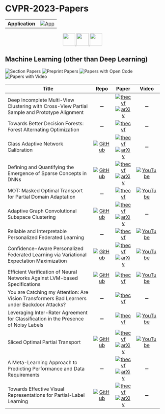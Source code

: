# CVPR-2023-Papers

<table>
    <tr>
        <td><strong>Application</strong></td>
        <td>
            <a href="https://huggingface.co/spaces/DmitryRyumin/NewEraAI-Papers" style="float:left;">
                <img src="https://img.shields.io/badge/🤗-NewEraAI--Papers-FFD21F.svg" alt="App" />
            </a>
        </td>
    </tr>
</table>

<div align="center">
  <a href="https://github.com/DmitryRyumin/CVPR-2023-Papers/blob/main/sections/document-analysis-and-understanding.md">
    <img src="https://cdn.jsdelivr.net/gh/DmitryRyumin/NewEraAI-Papers@main/images/left.svg" width="40" alt="" />
  </a>
  <a href="https://github.com/DmitryRyumin/CVPR-2023-Papers/">
    <img src="https://cdn.jsdelivr.net/gh/DmitryRyumin/NewEraAI-Papers@main/images/home.svg" width="40" alt="" />
  </a>
  <a href="https://github.com/DmitryRyumin/CVPR-2023-Papers/blob/main/sections/physics-based-vision-and-shape-from-x.md">
    <img src="https://cdn.jsdelivr.net/gh/DmitryRyumin/NewEraAI-Papers@main/images/right.svg" width="40" alt="" />
  </a>
</div>

## Machine Learning (other than Deep Learning)

![Section Papers](https://img.shields.io/badge/Section%20Papers-14-42BA16) ![Preprint Papers](https://img.shields.io/badge/Preprint%20Papers-8-b31b1b) ![Papers with Open Code](https://img.shields.io/badge/Papers%20with%20Open%20Code-7-1D7FBF) ![Papers with Video](https://img.shields.io/badge/Papers%20with%20Video-7-FF0000)

| **Title** | **Repo** | **Paper** | **Video** |
|-----------|:--------:|:---------:|:---------:|
| Deep Incomplete Multi-View Clustering with Cross-View Partial Sample and Prototype Alignment | :heavy_minus_sign: | [![thecvf](https://img.shields.io/badge/pdf-thecvf-7395C5.svg)](https://openaccess.thecvf.com/content/CVPR2023/papers/Jin_Deep_Incomplete_Multi-View_Clustering_With_Cross-View_Partial_Sample_and_Prototype_CVPR_2023_paper.pdf) <br /> [![arXiv](https://img.shields.io/badge/arXiv-2303.15689-b31b1b.svg)](http://arxiv.org/abs/2303.15689) | :heavy_minus_sign: |
| Towards Better Decision Forests: Forest Alternating Optimization | :heavy_minus_sign: | [![thecvf](https://img.shields.io/badge/pdf-thecvf-7395C5.svg)](https://openaccess.thecvf.com/content/CVPR2023/papers/Carreira-Perpinan_Towards_Better_Decision_Forests_Forest_Alternating_Optimization_CVPR_2023_paper.pdf) | :heavy_minus_sign: |
| Class Adaptive Network Calibration | [![GitHub](https://img.shields.io/github/stars/by-liu/CALS?style=flat)](https://github.com/by-liu/CALS) | [![thecvf](https://img.shields.io/badge/pdf-thecvf-7395C5.svg)](https://openaccess.thecvf.com/content/CVPR2023/papers/Liu_Class_Adaptive_Network_Calibration_CVPR_2023_paper.pdf) <br /> [![arXiv](https://img.shields.io/badge/arXiv-2211.15088-b31b1b.svg)](http://arxiv.org/abs/2211.15088) | :heavy_minus_sign: |
| Defining and Quantifying the Emergence of Sparse Concepts in DNNs | [![GitHub](https://img.shields.io/github/stars/sjtu-xai-lab/aog?style=flat)](https://github.com/sjtu-xai-lab/aog) | [![thecvf](https://img.shields.io/badge/pdf-thecvf-7395C5.svg)](https://openaccess.thecvf.com/content/CVPR2023/papers/Ren_Defining_and_Quantifying_the_Emergence_of_Sparse_Concepts_in_DNNs_CVPR_2023_paper.pdf) <br /> [![arXiv](https://img.shields.io/badge/arXiv-2111.06206-b31b1b.svg)](http://arxiv.org/abs/2111.06206) | [![YouTube](https://img.shields.io/badge/YouTube-%23FF0000.svg?style=for-the-badge&logo=YouTube&logoColor=white)](https://www.youtube.com/watch?v=wq7eM-fcNGg) |
| MOT: Masked Optimal Transport for Partial Domain Adaptation | :heavy_minus_sign: | [![thecvf](https://img.shields.io/badge/pdf-thecvf-7395C5.svg)](https://openaccess.thecvf.com/content/CVPR2023/papers/Luo_MOT_Masked_Optimal_Transport_for_Partial_Domain_Adaptation_CVPR_2023_paper.pdf) | [![YouTube](https://img.shields.io/badge/YouTube-%23FF0000.svg?style=for-the-badge&logo=YouTube&logoColor=white)](https://www.youtube.com/watch?v=L2zqUfzlqHo) |
| Adaptive Graph Convolutional Subspace Clustering | [![GitHub](https://img.shields.io/github/stars/weilyshmtu/AGCSC?style=flat)](https://github.com/weilyshmtu/AGCSC) | [![thecvf](https://img.shields.io/badge/pdf-thecvf-7395C5.svg)](https://openaccess.thecvf.com/content/CVPR2023/papers/Wei_Adaptive_Graph_Convolutional_Subspace_Clustering_CVPR_2023_paper.pdf) <br /> [![arXiv](https://img.shields.io/badge/arXiv-2305.03414-b31b1b.svg)](http://arxiv.org/abs/2305.03414) | :heavy_minus_sign: |
| Reliable and Interpretable Personalized Federated Learning | :heavy_minus_sign: | [![thecvf](https://img.shields.io/badge/pdf-thecvf-7395C5.svg)](https://openaccess.thecvf.com/content/CVPR2023/papers/Qin_Reliable_and_Interpretable_Personalized_Federated_Learning_CVPR_2023_paper.pdf) | [![YouTube](https://img.shields.io/badge/YouTube-%23FF0000.svg?style=for-the-badge&logo=YouTube&logoColor=white)](https://www.youtube.com/watch?v=62u4Uf6uxn8) |
| Confidence-Aware Personalized Federated Learning via Variational Expectation Maximization | [![GitHub](https://img.shields.io/github/stars/JunyiZhu-AI/confidence_aware_PFL?style=flat)](https://github.com/JunyiZhu-AI/confidence_aware_PFL) | [![thecvf](https://img.shields.io/badge/pdf-thecvf-7395C5.svg)](https://openaccess.thecvf.com/content/CVPR2023/papers/Zhu_Confidence-Aware_Personalized_Federated_Learning_via_Variational_Expectation_Maximization_CVPR_2023_paper.pdf) <br /> [![arXiv](https://img.shields.io/badge/arXiv-2305.12557-b31b1b.svg)](http://arxiv.org/abs/2305.12557) | [![YouTube](https://img.shields.io/badge/YouTube-%23FF0000.svg?style=for-the-badge&logo=YouTube&logoColor=white)](https://www.youtube.com/watch?v=EB1fw1SZnEU) |
| Efficient Verification of Neural Networks Against LVM-based Specifications | [![GitHub](https://img.shields.io/github/stars/hh10/Efficient-Verification-of-NNs-against-LVM-based-Specifications?style=flat)](https://github.com/hh10/Efficient-Verification-of-NNs-against-LVM-based-Specifications) | [![thecvf](https://img.shields.io/badge/pdf-thecvf-7395C5.svg)](https://openaccess.thecvf.com/content/CVPR2023/papers/Hanspal_Efficient_Verification_of_Neural_Networks_Against_LVM-Based_Specifications_CVPR_2023_paper.pdf) | [![YouTube](https://img.shields.io/badge/YouTube-%23FF0000.svg?style=for-the-badge&logo=YouTube&logoColor=white)](https://www.youtube.com/watch?v=7AFTMjaYUxg) |
| You are Catching my Attention: Are Vision Transformers Bad Learners under Backdoor Attacks? | :heavy_minus_sign: | [![thecvf](https://img.shields.io/badge/pdf-thecvf-7395C5.svg)](https://openaccess.thecvf.com/content/CVPR2023/papers/Yuan_You_Are_Catching_My_Attention_Are_Vision_Transformers_Bad_Learners_CVPR_2023_paper.pdf) | :heavy_minus_sign: |
| Leveraging Inter-Rater Agreement for Classification in the Presence of Noisy Labels | :heavy_minus_sign: | [![thecvf](https://img.shields.io/badge/pdf-thecvf-7395C5.svg)](https://openaccess.thecvf.com/content/CVPR2023/papers/Bucarelli_Leveraging_Inter-Rater_Agreement_for_Classification_in_the_Presence_of_Noisy_CVPR_2023_paper.pdf) | [![YouTube](https://img.shields.io/badge/YouTube-%23FF0000.svg?style=for-the-badge&logo=YouTube&logoColor=white)](https://www.youtube.com/watch?v=khpOlR9u1U8) |
| Sliced Optimal Partial Transport | [![GitHub](https://img.shields.io/github/stars/yikun-baio/sliced_opt?style=flat)](https://github.com/yikun-baio/sliced_opt) | [![thecvf](https://img.shields.io/badge/pdf-thecvf-7395C5.svg)](https://openaccess.thecvf.com/content/CVPR2023/papers/Bai_Sliced_Optimal_Partial_Transport_CVPR_2023_paper.pdf) <br /> [![arXiv](https://img.shields.io/badge/arXiv-2212.08049-b31b1b.svg)](http://arxiv.org/abs/2212.08049) | [![YouTube](https://img.shields.io/badge/YouTube-%23FF0000.svg?style=for-the-badge&logo=YouTube&logoColor=white)](https://www.youtube.com/watch?v=HDJ0b9NJEB4) |
| A Meta-Learning Approach to Predicting Performance and Data Requirements | :heavy_minus_sign: | [![thecvf](https://img.shields.io/badge/pdf-thecvf-7395C5.svg)](https://openaccess.thecvf.com/content/CVPR2023/papers/Jain_A_Meta-Learning_Approach_to_Predicting_Performance_and_Data_Requirements_CVPR_2023_paper.pdf) <br /> [![arXiv](https://img.shields.io/badge/arXiv-2303.01598-b31b1b.svg)](http://arxiv.org/abs/2303.01598) | :heavy_minus_sign: |
| Towards Effective Visual Representations for Partial-Label Learning | [![GitHub](https://img.shields.io/github/stars/AlphaXia/PaPi?style=flat)](https://github.com/AlphaXia/PaPi) | [![thecvf](https://img.shields.io/badge/pdf-thecvf-7395C5.svg)](https://openaccess.thecvf.com/content/CVPR2023/papers/Xia_Towards_Effective_Visual_Representations_for_Partial-Label_Learning_CVPR_2023_paper.pdf) <br /> [![arXiv](https://img.shields.io/badge/arXiv-2305.06080-b31b1b.svg)](http://arxiv.org/abs/2305.06080) | :heavy_minus_sign: |
